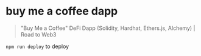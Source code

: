 # buy me a coffee dapp

> "Buy Me a Coffee" DeFi Dapp (Solidity, Hardhat, Ethers.js, Alchemy) | Road to Web3

`npm run deploy` to deploy